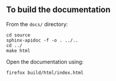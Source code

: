 ## To build the documentation

From the `docs/` directory:
```shell script
cd source
sphinx-apidoc -f -o . ../..
cd ../
make html
```

Open the documentation using:
```shell script
firefox build/html/index.html
```
